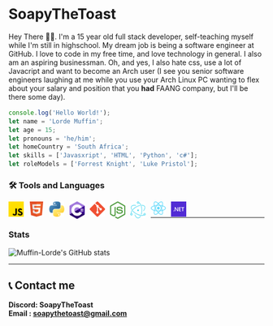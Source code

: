 # SoapyTheToast

Hey There 👋🏽. I'm a 15 year old full stack developer, self-teaching myself while I'm still in highschool. My dream job is being a software engineer at GitHub. I love to code in my free time, and love technology in general. I also am an aspiring businessman. Oh, and yes, I also hate css, use a lot of Javacript and want to become an Arch user (I see you senior software engineers laughing at me while you use your Arch Linux PC wanting to flex about your salary and position that you **had** FAANG company, but I'll be there some day). </br>

```javascript
console.log('Hello World!');
let name = 'Lorde Muffin';
let age = 15;
let pronouns = 'he/him';
let homeCountry = 'South Africa';
let skills = ['Javasxript', 'HTML', 'Python', 'c#'];
let roleModels = ['Forrest Knight', 'Luke Pristol'];
```

### 🛠️ Tools and Languages
<img align="left" alt="JavaScript" width="30px" style="padding-right:10px;" src="./icons/Javascript.png"/>
<img align="left" alt="HTML" width="30px" style="padding-right:10px;" src="./icons/HTML.png"/>
<img align="left" alt="Python" width="30px" style="padding-right:10px;" src="./icons/Python.png"/>
<img align="left" alt="c#" width="30px" style="padding-right:10px;" src="./icons/C sharp icon.png"/>
<img align="left" alt="Git" width="30px" style="padding-right:10px;" src="./icons/git.png"/>
<img align="left" alt="Node" width="30px" style="padding-right:10px;" src="./icons/node(png).png"/>
<img align="left" alt="Electron" width="30px" style="padding-right:10px;" src="./icons/electron logo.png"/>
<img align="left" alt="React" width="30px" style="padding-right:10px;" src="./icons/react.png"/>
<img align="left" alt="Dotnet" width="30px" style="padding-right:10px;" src="./icons/dotnet-logo.png"/> </br>

---
### Stats
![Muffin-Lorde's GitHub stats](https://github-readme-stats.vercel.app/api?username=Muffin-Lorde&show_icons=true&theme=gotham)

---

## 📞 Contact me
**Discord:    SoapyTheToast** </br>
**Email  :    soapythetoast@gmail.com** </br>
